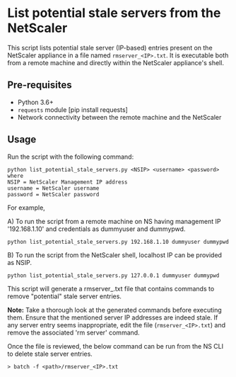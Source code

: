 # List potential stale servers from the NetScaler

This script lists potential stale server (IP-based) entries present on the NetScaler appliance in a file named `rmserver_<IP>.txt`. 
It is executable both from a remote machine and directly within the NetScaler appliance's shell.

## Pre-requisites

- Python 3.6+
- `requests` module [pip install requests]
- Network connectivity between the remote machine and the NetScaler

## Usage

Run the script with the following command:

```
python list_potential_stale_servers.py <NSIP> <username> <password>
where 
NSIP = NetScaler Management IP address
username = NetScaler username
password = NetScaler password
```

For example,

A) To run the script from a remote machine on NS having management IP '192.168.1.10' and credentials as dummyuser and dummypwd.

`python list_potential_stale_servers.py 192.168.1.10 dummyuser dummypwd`

B) To run the script from the NetScaler shell, localhost IP can be provided as NSIP.

`python list_potential_stale_servers.py 127.0.0.1 dummyuser dummypwd`

This script will generate a rmserver_<IP>.txt file that contains commands to remove "potential" stale server entries. 

**Note:** Take a thorough look at the generated commands before executing them. Ensure that the mentioned server IP addresses are indeed stale. If any server entry seems inappropriate, edit the file (`rmserver_<IP>.txt`) and remove the associated 'rm server' command.

Once the file is reviewed, the below command can be run from the NS CLI to delete stale server entries. 

```> batch -f <path>/rmserver_<IP>.txt```
